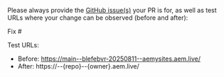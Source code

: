 Please always provide the [GitHub issue(s)](../issues) your PR is for, as well as test URLs where your change can be observed (before and after):

Fix #<gh-issue-id>

Test URLs:
- Before: https://main--blefebvr-20250811--aemysites.aem.live/
- After: https://<branch>--{repo}--{owner}.aem.live/

